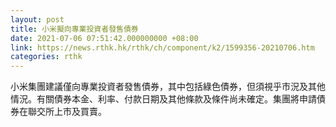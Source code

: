```yaml
---
layout: post
title: 小米擬向專業投資者發售債券
date: 2021-07-06 07:51:42.000000000 +08:00
link: https://news.rthk.hk/rthk/ch/component/k2/1599356-20210706.htm
categories: rthk
---
```


小米集團建議僅向專業投資者發售債券，其中包括綠色債券，但須視乎市況及其他情況。有關債券本金、利率、付款日期及其他條款及條件尚未確定。集團將申請債券在聯交所上市及買賣。
